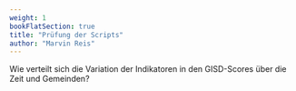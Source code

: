 ```yaml
---
weight: 1
bookFlatSection: true
title: "Prüfung der Scripts"
author: "Marvin Reis"
---
```


Wie verteilt sich die Variation der Indikatoren in den GISD-Scores über die Zeit und Gemeinden?